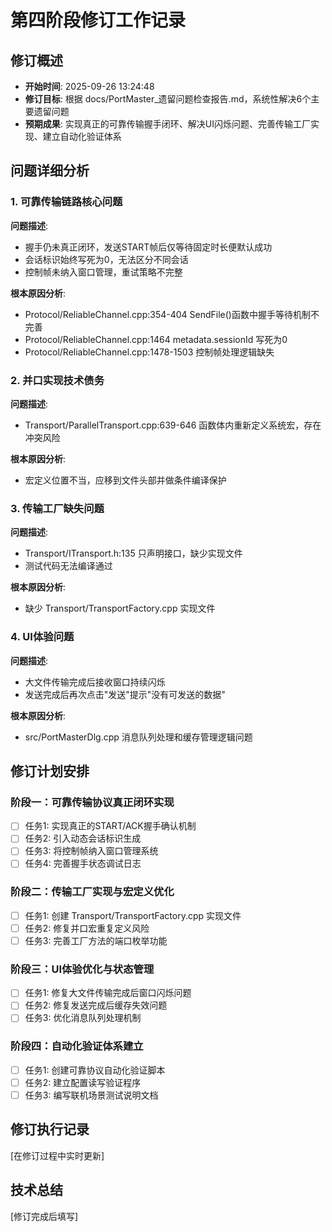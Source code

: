 # 第四阶段修订工作记录

## 修订概述
- **开始时间**: 2025-09-26 13:24:48
- **修订目标**: 根据 docs/PortMaster_遗留问题检查报告.md，系统性解决6个主要遗留问题
- **预期成果**: 实现真正的可靠传输握手闭环、解决UI闪烁问题、完善传输工厂实现、建立自动化验证体系

## 问题详细分析

### 1. 可靠传输链路核心问题
**问题描述**:
- 握手仍未真正闭环，发送START帧后仅等待固定时长便默认成功
- 会话标识始终写死为0，无法区分不同会话
- 控制帧未纳入窗口管理，重试策略不完整

**根本原因分析**:
- Protocol/ReliableChannel.cpp:354-404 SendFile()函数中握手等待机制不完善
- Protocol/ReliableChannel.cpp:1464 metadata.sessionId 写死为0
- Protocol/ReliableChannel.cpp:1478-1503 控制帧处理逻辑缺失

### 2. 并口实现技术债务
**问题描述**:
- Transport/ParallelTransport.cpp:639-646 函数体内重新定义系统宏，存在冲突风险

**根本原因分析**:
- 宏定义位置不当，应移到文件头部并做条件编译保护

### 3. 传输工厂缺失问题
**问题描述**:
- Transport/ITransport.h:135 只声明接口，缺少实现文件
- 测试代码无法编译通过

**根本原因分析**:
- 缺少 Transport/TransportFactory.cpp 实现文件

### 4. UI体验问题
**问题描述**:
- 大文件传输完成后接收窗口持续闪烁
- 发送完成后再次点击"发送"提示"没有可发送的数据"

**根本原因分析**:
- src/PortMasterDlg.cpp 消息队列处理和缓存管理逻辑问题

## 修订计划安排

### 阶段一：可靠传输协议真正闭环实现
- [ ] 任务1: 实现真正的START/ACK握手确认机制
- [ ] 任务2: 引入动态会话标识生成
- [ ] 任务3: 将控制帧纳入窗口管理系统
- [ ] 任务4: 完善握手状态调试日志

### 阶段二：传输工厂实现与宏定义优化
- [ ] 任务1: 创建 Transport/TransportFactory.cpp 实现文件
- [ ] 任务2: 修复并口宏重复定义风险
- [ ] 任务3: 完善工厂方法的端口枚举功能

### 阶段三：UI体验优化与状态管理
- [ ] 任务1: 修复大文件传输完成后窗口闪烁问题
- [ ] 任务2: 修复发送完成后缓存失效问题
- [ ] 任务3: 优化消息队列处理机制

### 阶段四：自动化验证体系建立
- [ ] 任务1: 创建可靠协议自动化验证脚本
- [ ] 任务2: 建立配置读写验证程序
- [ ] 任务3: 编写联机场景测试说明文档

## 修订执行记录
[在修订过程中实时更新]

## 技术总结
[修订完成后填写]